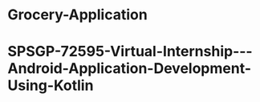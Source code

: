 # Grocery-Application
# SPSGP-72595-Virtual-Internship---Android-Application-Development-Using-Kotlin
